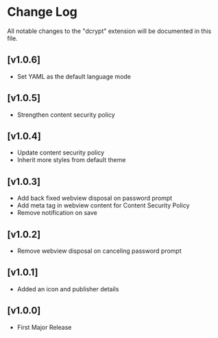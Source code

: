 # Change Log

All notable changes to the "dcrypt" extension will be documented in this file.

## [v1.0.6]

- Set YAML as the default language mode

## [v1.0.5]

- Strengthen content security policy

## [v1.0.4]

- Update content security policy
- Inherit more styles from default theme

## [v1.0.3]

- Add back fixed webview disposal on password prompt
- Add meta tag in webview content for Content Security Policy
- Remove notification on save

## [v1.0.2]

- Remove webview disposal on canceling password prompt

## [v1.0.1]

- Added an icon and publisher details

## [v1.0.0]

- First Major Release
